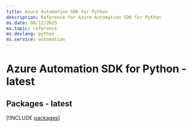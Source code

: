 ```yaml
---
title: Azure Automation SDK for Python
description: Reference for Azure Automation SDK for Python
ms.date: 08/12/2025
ms.topic: reference
ms.devlang: python
ms.service: automation
---
```

# Azure Automation SDK for Python - latest
## Packages - latest
[!INCLUDE [packages](automation-index.md)]